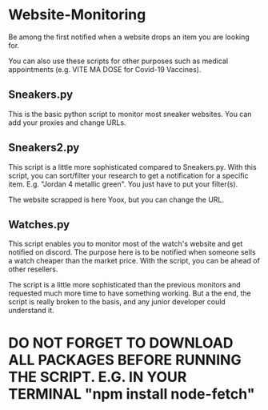 # Website-Monitoring

Be among the first notified when a website drops an item you are looking for. 

You can also use these scripts for other purposes such as medical appointments (e.g. VITE MA DOSE for Covid-19 Vaccines). 

## Sneakers.py

This is the basic python script to monitor most sneaker websites. You can add your proxies and change URLs.

## Sneakers2.py

This script is a little more sophisticated compared to Sneakers.py. With this script, you can sort/filter your research to get a notification for a specific item. E.g. "Jordan 4 metallic green". You just have to put your filter(s). 

The website scrapped is here Yoox, but you can change the URL. 

## Watches.py

This script enables you to monitor most of the watch's website and get notified on discord. The purpose here is to be notified when someone sells a watch cheaper than the market price. With the script, you can be ahead of other resellers. 

The script is a little more sophisticated than the previous monitors and requested much more time to have something working. But a the end, the script is really broken to the basis, and any junior developer could understand it. 

# DO NOT FORGET TO DOWNLOAD ALL PACKAGES BEFORE RUNNING THE SCRIPT. E.G. IN YOUR TERMINAL "npm install node-fetch"
